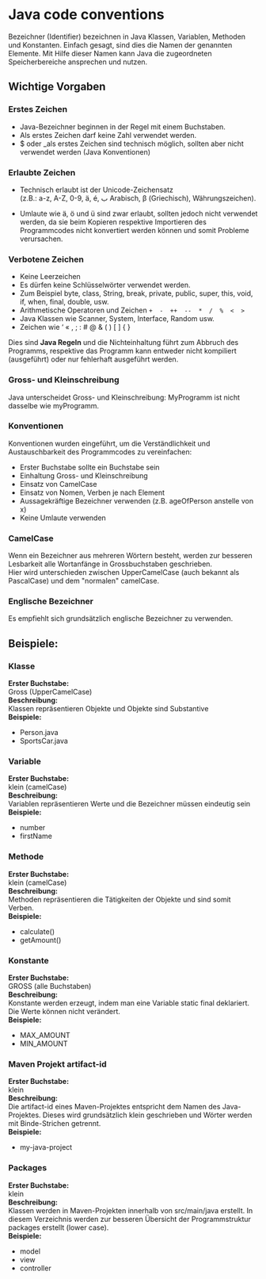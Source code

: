 # Java code conventions

Bezeichner (Identifier) bezeichnen in Java Klassen, Variablen, Methoden und Konstanten.
Einfach gesagt, sind dies die Namen der genannten Elemente. 
Mit Hilfe dieser Namen kann Java die zugeordneten Speicherbereiche ansprechen und nutzen.

 
## Wichtige Vorgaben

### Erstes Zeichen
- Java-Bezeichner beginnen in der Regel mit einem Buchstaben.
- Als erstes Zeichen darf keine Zahl verwendet werden.
- $ oder _als erstes Zeichen sind technisch möglich, sollten aber nicht verwendet werden (Java Konventionen)

### Erlaubte Zeichen
- Technisch erlaubt ist der Unicode-Zeichensatz <br>
(z.B.:  a-z, A-Z, 0-9, ä, é, ب  Arabisch, β (Griechisch), Währungszeichen).

- Umlaute wie ä, ö und ü sind zwar erlaubt, sollten jedoch nicht verwendet werden, da sie beim Kopieren respektive Importieren des Programmcodes nicht konvertiert werden können und somit Probleme verursachen.

### Verbotene Zeichen

- Keine Leerzeichen
- Es dürfen keine Schlüsselwörter verwendet werden.
- Zum Beispiel byte, class, String, break, private, public, super, this, void, if, when, final, double, usw.
- Arithmetische Operatoren und Zeichen `+  -  ++  --  *  /  %  <  >`
- Java Klassen wie Scanner, System, Interface, Random usw.
- Zeichen wie ‘ « ,  ;  :  #  @ &  (  ) [  ]  {  }

Dies sind **Java Regeln** und die Nichteinhaltung führt zum Abbruch des Programms, respektive das Programm kann entweder nicht kompiliert (ausgeführt) oder nur fehlerhaft ausgeführt werden.

 
### Gross- und Kleinschreibung
Java unterscheidet Gross- und Kleinschreibung: MyProgramm ist nicht dasselbe wie myProgramm.

 
### Konventionen

Konventionen wurden eingeführt, um die Verständlichkeit und Austauschbarkeit des Programmcodes zu vereinfachen:

- Erster Buchstabe sollte ein Buchstabe sein
- Einhaltung Gross- und Kleinschreibung
- Einsatz von CamelCase
- Einsatz von Nomen, Verben je nach Element
- Aussagekräftige Bezeichner verwenden (z.B. ageOfPerson anstelle von x)
- Keine Umlaute verwenden

 
### CamelCase

Wenn ein Bezeichner aus mehreren Wörtern besteht, werden zur besseren Lesbarkeit alle Wortanfänge in Grossbuchstaben geschrieben. <br>
Hier wird unterschieden zwischen UpperCamelCase (auch bekannt als PascalCase) und dem "normalen" camelCase.

 
### Englische Bezeichner

Es empfiehlt sich grundsätzlich englische Bezeichner zu verwenden.

 
## Beispiele:

### Klasse
	
**Erster Buchstabe:**<br>
Gross (UpperCamelCase)<br>
**Beschreibung:**<br>
Klassen repräsentieren Objekte und Objekte sind Substantive <br>
**Beispiele:**
- Person.java
- SportsCar.java

### Variable
	
**Erster Buchstabe:**<br>
klein (camelCase) <br>
**Beschreibung:**<br>
Variablen repräsentieren Werte und die Bezeichner müssen eindeutig sein<br>
**Beispiele:**
- number
- firstName

### Methode
	
**Erster Buchstabe:**<br>
klein (camelCase) <br>
**Beschreibung:**<br>
Methoden repräsentieren die Tätigkeiten der Objekte und sind somit Verben.<br>
**Beispiele:**
- calculate()
- getAmount()

### Konstante
	
**Erster Buchstabe:**<br>
GROSS (alle Buchstaben) <br>
**Beschreibung:**<br>
Konstante werden erzeugt, indem man eine Variable  static final deklariert. Die Werte können nicht verändert.<br>
**Beispiele:**
- MAX_AMOUNT
- MIN_AMOUNT

### Maven Projekt artifact-id
	
**Erster Buchstabe:**<br>
klein <br>
**Beschreibung:**<br>
Die artifact-id eines Maven-Projektes entspricht dem Namen des Java-Projektes. Dieses wird grundsätzlich klein geschrieben und Wörter werden mit Binde-Strichen getrennt.<br>
**Beispiele:**
- my-java-project

### Packages
	
**Erster Buchstabe:**<br>
klein <br>
**Beschreibung:**<br>
Klassen werden in Maven-Projekten innerhalb von src/main/java erstellt. In diesem Verzeichnis werden zur besseren Übersicht der Programmstruktur packages erstellt (lower case).<br>
**Beispiele:**
- model
- view
- controller
